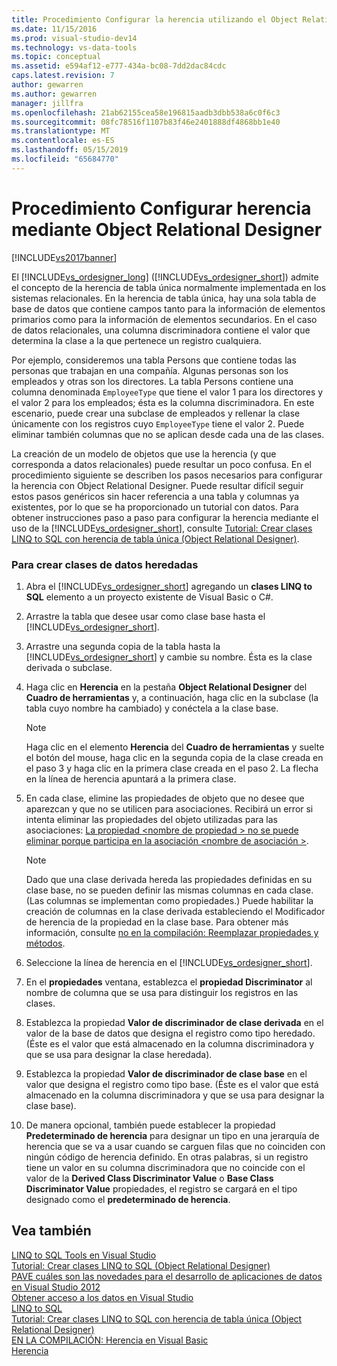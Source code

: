 ```yaml
---
title: Procedimiento Configurar la herencia utilizando el Object Relational Designer | Documentos de Microsoft
ms.date: 11/15/2016
ms.prod: visual-studio-dev14
ms.technology: vs-data-tools
ms.topic: conceptual
ms.assetid: e594af12-e777-434a-bc08-7dd2dac84cdc
caps.latest.revision: 7
author: gewarren
ms.author: gewarren
manager: jillfra
ms.openlocfilehash: 21ab62155cea58e196815aadb3dbb538a6c0f6c3
ms.sourcegitcommit: 08fc78516f1107b83f46e2401888df4868bb1e40
ms.translationtype: MT
ms.contentlocale: es-ES
ms.lasthandoff: 05/15/2019
ms.locfileid: "65684770"
---
```

# <a name="how-to-configure-inheritance-by-using-the-or-designer"></a>Procedimiento Configurar herencia mediante Object Relational Designer
[!INCLUDE[vs2017banner](../includes/vs2017banner.md)]

El [!INCLUDE[vs_ordesigner_long](../includes/vs-ordesigner-long-md.md)] ([!INCLUDE[vs_ordesigner_short](../includes/vs-ordesigner-short-md.md)]) admite el concepto de la herencia de tabla única normalmente implementada en los sistemas relacionales. En la herencia de tabla única, hay una sola tabla de base de datos que contiene campos tanto para la información de elementos primarios como para la información de elementos secundarios. En el caso de datos relacionales, una columna discriminadora contiene el valor que determina la clase a la que pertenece un registro cualquiera.  
  
 Por ejemplo, consideremos una tabla Persons que contiene todas las personas que trabajan en una compañía. Algunas personas son los empleados y otras son los directores. La tabla Persons contiene una columna denominada `EmployeeType` que tiene el valor 1 para los directores y el valor 2 para los empleados; ésta es la columna discriminadora. En este escenario, puede crear una subclase de empleados y rellenar la clase únicamente con los registros cuyo `EmployeeType` tiene el valor 2. Puede eliminar también columnas que no se aplican desde cada una de las clases.  
  
 La creación de un modelo de objetos que use la herencia (y que corresponda a datos relacionales) puede resultar un poco confusa. En el procedimiento siguiente se describen los pasos necesarios para configurar la herencia con Object Relational Designer. Puede resultar difícil seguir estos pasos genéricos sin hacer referencia a una tabla y columnas ya existentes, por lo que se ha proporcionado un tutorial con datos. Para obtener instrucciones paso a paso para configurar la herencia mediante el uso de la [!INCLUDE[vs_ordesigner_short](../includes/vs-ordesigner-short-md.md)], consulte [Tutorial: Crear clases LINQ to SQL con herencia de tabla única (Object Relational Designer)](../data-tools/walkthrough-creating-linq-to-sql-classes-by-using-single-table-inheritance-o-r-designer.md).  
  
### <a name="to-create-inherited-data-classes"></a>Para crear clases de datos heredadas  
  
1. Abra el [!INCLUDE[vs_ordesigner_short](../includes/vs-ordesigner-short-md.md)] agregando un **clases LINQ to SQL** elemento a un proyecto existente de Visual Basic o C#.  
  
2. Arrastre la tabla que desee usar como clase base hasta el [!INCLUDE[vs_ordesigner_short](../includes/vs-ordesigner-short-md.md)].  
  
3. Arrastre una segunda copia de la tabla hasta la [!INCLUDE[vs_ordesigner_short](../includes/vs-ordesigner-short-md.md)] y cambie su nombre. Ésta es la clase derivada o subclase.  
  
4. Haga clic en **Herencia** en la pestaña **Object Relational Designer** del **Cuadro de herramientas** y, a continuación, haga clic en la subclase (la tabla cuyo nombre ha cambiado) y conéctela a la clase base.  
  
    > [!NOTE]
    > Haga clic en el elemento **Herencia** del **Cuadro de herramientas** y suelte el botón del mouse, haga clic en la segunda copia de la clase creada en el paso 3 y haga clic en la primera clase creada en el paso 2. La flecha en la línea de herencia apuntará a la primera clase.  
  
5. En cada clase, elimine las propiedades de objeto que no desee que aparezcan y que no se utilicen para asociaciones. Recibirá un error si intenta eliminar las propiedades del objeto utilizadas para las asociaciones: [La propiedad \<nombre de propiedad > no se puede eliminar porque participa en la asociación \<nombre de asociación >](../data-tools/the-property-property-name-cannot-be-deleted-because-it-is-participating-in-the-association-association-name.md).  
  
    > [!NOTE]
    > Dado que una clase derivada hereda las propiedades definidas en su clase base, no se pueden definir las mismas columnas en cada clase. (Las columnas se implementan como propiedades.) Puede habilitar la creación de columnas en la clase derivada estableciendo el Modificador de herencia de la propiedad en la clase base. Para obtener más información, consulte [no en la compilación: Reemplazar propiedades y métodos](https://msdn.microsoft.com/2167e8f5-1225-4b13-9ebd-02591ba90213).  
  
6. Seleccione la línea de herencia en el [!INCLUDE[vs_ordesigner_short](../includes/vs-ordesigner-short-md.md)].  
  
7. En el **propiedades** ventana, establezca el **propiedad Discriminator** al nombre de columna que se usa para distinguir los registros en las clases.  
  
8. Establezca la propiedad **Valor de discriminador de clase derivada** en el valor de la base de datos que designa el registro como tipo heredado. (Éste es el valor que está almacenado en la columna discriminadora y que se usa para designar la clase heredada).  
  
9. Establezca la propiedad **Valor de discriminador de clase base** en el valor que designa el registro como tipo base. (Éste es el valor que está almacenado en la columna discriminadora y que se usa para designar la clase base).  
  
10. De manera opcional, también puede establecer la propiedad **Predeterminado de herencia** para designar un tipo en una jerarquía de herencia que se va a usar cuando se carguen filas que no coinciden con ningún código de herencia definido. En otras palabras, si un registro tiene un valor en su columna discriminadora que no coincide con el valor de la **Derived Class Discriminator Value** o **Base Class Discriminator Value** propiedades, el registro se cargará en el tipo designado como el **predeterminado de herencia**.  
  
## <a name="see-also"></a>Vea también  
 [LINQ to SQL Tools en Visual Studio](../data-tools/linq-to-sql-tools-in-visual-studio2.md)   
 [Tutorial: Crear clases LINQ to SQL (Object Relational Designer)](https://msdn.microsoft.com/library/35aad4a4-2e8a-46e2-ae09-5fbfd333c233)   
 [PAVE cuáles son las novedades para el desarrollo de aplicaciones de datos en Visual Studio 2012](https://msdn.microsoft.com/3d50d68f-5f44-4915-842f-6d42fce793f1)   
 [Obtener acceso a los datos en Visual Studio](../data-tools/accessing-data-in-visual-studio.md)   
 [LINQ to SQL](https://msdn.microsoft.com/library/73d13345-eece-471a-af40-4cc7a2f11655)   
 [Tutorial: Crear clases LINQ to SQL con herencia de tabla única (Object Relational Designer)](../data-tools/walkthrough-creating-linq-to-sql-classes-by-using-single-table-inheritance-o-r-designer.md)   
 [EN LA COMPILACIÓN: Herencia en Visual Basic](https://msdn.microsoft.com/e5e6e240-ed31-4657-820c-079b7c79313c)   
 [Herencia](https://msdn.microsoft.com/library/81d64ee4-50f9-4d6c-a8dc-257c348d2eea)
